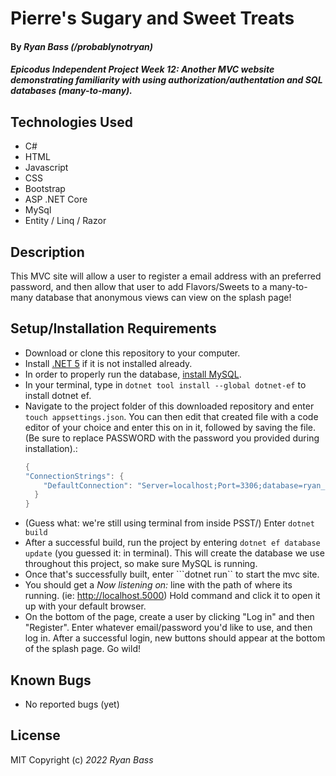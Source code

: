 # Pierre's Sugary and Sweet Treats

#### By _**Ryan Bass** (/probablynotryan)_ 

#### _Epicodus Independent Project Week 12: Another MVC website demonstrating familiarity with using authorization/authentation and SQL databases (many-to-many)._

## Technologies Used

* C#
* HTML
* Javascript
* CSS
* Bootstrap
* ASP .NET Core
* MySql
* Entity / Linq / Razor

## Description

This MVC site will allow a user to register a email address with an preferred password, and then allow that user to add Flavors/Sweets to a many-to-many database that anonymous views can view on the splash page!

## Setup/Installation Requirements

* Download or clone this repository to your computer.
* Install [.NET 5](https://www.learnhowtoprogram.com/c-and-net/getting-started-with-c/installing-c-and-net) if it is not installed already.
* In order to properly run the database, [install MySQL](https://dev.mysql.com/downloads/mysql/).
* In your terminal, type in ```dotnet tool install --global dotnet-ef``` to install dotnet ef.
* Navigate to the project folder of this downloaded repository and enter ```touch appsettings.json```. You can then edit that created file with a code editor of your choice and enter this on in it, followed by saving the file. (Be sure to replace PASSWORD with the password you provided during installation).: 
  ```csharp
  {
  "ConnectionStrings": {
      "DefaultConnection": "Server=localhost;Port=3306;database=ryan_bass;uid=root;pwd=PASSWORD;"
    }
  } 
  ```
* (Guess what: we're still using terminal from inside PSST/) Enter ```dotnet build```
* After a successful build, run the project by entering ```dotnet ef database update``` (you guessed it: in terminal). This will create the database we use throughout this project, so make sure MySQL is running.
* Once that's successfully built, enter ```dotnet run`` to start the mvc site.
* You should get a _Now listening on:_ line with the path of where its running. (ie: http://localhost.5000) Hold command and click it to open it up with your default browser.
* On the bottom of the page, create a user by clicking "Log in" and then "Register". Enter whatever email/password you'd like to use, and then log in. After a successful login, new buttons should appear at the bottom of the splash page. Go wild!

## Known Bugs

* No reported bugs (yet)

## License

MIT
Copyright (c) _2022_ _Ryan Bass_